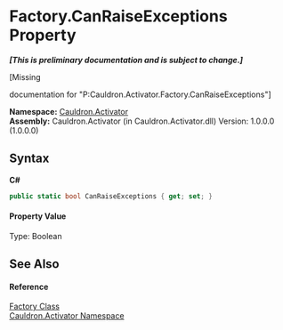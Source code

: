 # Factory.CanRaiseExceptions Property 
 _**\[This is preliminary documentation and is subject to change.\]**_

\[Missing <summary> documentation for "P:Cauldron.Activator.Factory.CanRaiseExceptions"\]

**Namespace:**&nbsp;<a href="N_Cauldron_Activator">Cauldron.Activator</a><br />**Assembly:**&nbsp;Cauldron.Activator (in Cauldron.Activator.dll) Version: 1.0.0.0 (1.0.0.0)

## Syntax

**C#**<br />
``` C#
public static bool CanRaiseExceptions { get; set; }
```


#### Property Value
Type: Boolean

## See Also


#### Reference
<a href="T_Cauldron_Activator_Factory">Factory Class</a><br /><a href="N_Cauldron_Activator">Cauldron.Activator Namespace</a><br />